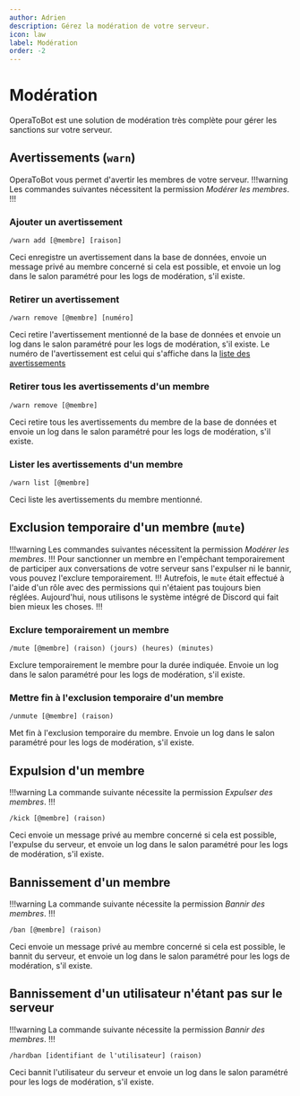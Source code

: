```yaml
---
author: Adrien
description: Gérez la modération de votre serveur.
icon: law
label: Modération
order: -2
---
```


# Modération

OperaToBot est une solution de modération très complète pour gérer les sanctions sur votre serveur.

## Avertissements (`warn`)
OperaToBot vous permet d'avertir les membres de votre serveur. 
!!!warning
Les commandes suivantes nécessitent la permission *Modérer les membres*.
!!!
### Ajouter un avertissement
```
/warn add [@membre] [raison]
```
Ceci enregistre un avertissement dans la base de données, envoie un message privé au membre concerné si cela est possible, et envoie un log dans le salon paramétré pour les logs de modération, s'il existe.

### Retirer un avertissement
```
/warn remove [@membre] [numéro]
```
Ceci retire l'avertissement mentionné de la base de données et envoie un log dans le salon paramétré pour les logs de modération, s'il existe.
Le numéro de l'avertissement est celui qui s'affiche dans la [liste des avertissements](#Liste_des_avertissements)

### Retirer tous les avertissements d'un membre
```
/warn remove [@membre]
```
Ceci retire tous les avertissements du membre de la base de données et envoie un log dans le salon paramétré pour les logs de modération, s'il existe.

### Lister les avertissements d'un membre
```
/warn list [@membre]
```
Ceci liste les avertissements du membre mentionné.


## Exclusion temporaire d'un membre (`mute`)
!!!warning
Les commandes suivantes nécessitent la permission *Modérer les membres*.
!!!
Pour sanctionner un membre en l'empêchant temporairement de participer aux conversations de votre serveur sans l'expulser ni le bannir, vous pouvez l'exclure temporairement.
!!!
Autrefois, le `mute` était effectué à l'aide d'un rôle avec des permissions qui n'étaient pas toujours bien réglées. Aujourd'hui, nous utilisons le système intégré de Discord qui fait bien mieux les choses.
!!!
### Exclure temporairement un membre
```
/mute [@membre] (raison) (jours) (heures) (minutes)
```
Exclure temporairement le membre pour la durée indiquée. Envoie un log dans le salon paramétré pour les logs de modération, s'il existe.

### Mettre fin à l'exclusion temporaire d'un membre
```
/unmute [@membre] (raison)
```
Met fin à l'exclusion temporaire du membre. Envoie un log dans le salon paramétré pour les logs de modération, s'il existe.

## Expulsion d'un membre
!!!warning
La commande suivante nécessite la permission *Expulser des membres*.
!!!
```
/kick [@membre] (raison)
```
Ceci envoie un message privé au membre concerné si cela est possible, l'expulse du serveur, et envoie un log dans le salon paramétré pour les logs de modération, s'il existe.

## Bannissement d'un membre
!!!warning
La commande suivante nécessite la permission *Bannir des membres*.
!!!
```
/ban [@membre] (raison)
```
Ceci envoie un message privé au membre concerné si cela est possible, le bannit du serveur, et envoie un log dans le salon paramétré pour les logs de modération, s'il existe.

## Bannissement d'un utilisateur n'étant pas sur le serveur
!!!warning
La commande suivante nécessite la permission *Bannir des membres*.
!!!
```
/hardban [identifiant de l'utilisateur] (raison)
```
Ceci bannit l'utilisateur du serveur et envoie un log dans le salon paramétré pour les logs de modération, s'il existe.
